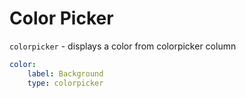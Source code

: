 # Color Picker

`colorpicker` - displays a color from colorpicker column

```yaml
color:
    label: Background
    type: colorpicker
```
